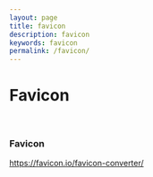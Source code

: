 ```yaml
---
layout: page
title: favicon
description: favicon
keywords: favicon
permalink: /favicon/
---
```


# Favicon

<br/>

### Favicon

https://favicon.io/favicon-converter/
